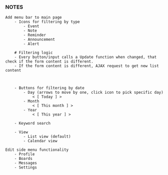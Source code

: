### NOTES

	Add menu bar to main page
		- Icons for filtering by type
			- Event
			- Note
			- Reminder
			- Announcement
			- Alert

		# Filtering logic
		- Every button/input calls a Update function when changed, that check if the form content is different.
		- If the form content is different, AJAX request to get new list content



		- Buttons for filtering by date
			- Day (arrows to move by one, click icon to pick specific day)
				< [ Today ] >
			- Month 
				< [ This month ] >
			- Year
				< [ This year ] >

		- Keyword search

		- View
			- List view (default)
			- Calendar view

	Edit side menu functionality
		- Profile
		- Boards
		- Messages
		- Settings